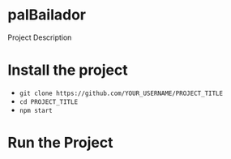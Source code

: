 # palBailador

Project Description

# Install the project

- `git clone https://github.com/YOUR_USERNAME/PROJECT_TITLE`
- `cd PROJECT_TITLE`
- `npm start`

# Run the Project
